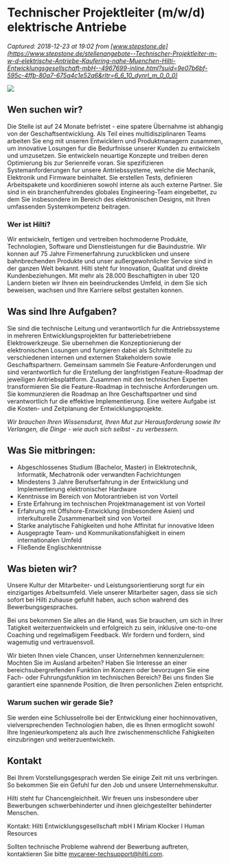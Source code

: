 # Technischer Projektleiter (m/w/d) elektrische Antriebe

_Captured: 2018-12-23 at 19:02 from [www.stepstone.de](https://www.stepstone.de/stellenangebote--Technischer-Projektleiter-m-w-d-elektrische-Antriebe-Kaufering-nahe-Muenchen-Hilti-Entwicklungsgesellschaft-mbH--4967699-inline.html?suid=9e07b6bf-595c-4ffb-80a7-675a4c1e52a6&rltr=6_6_10_dynrl_m_0_0_0)_

![](https://www2.unio.ch/templateimages/Hilti/2016/img/Header_Outperformer_1.png)

## Wen suchen wir?

Die Stelle ist auf 24 Monate befristet - eine spatere Übernahme ist abhangig von der Geschaftsentwicklung. Als Teil eines multidisziplinaren Teams arbeiten Sie eng mit unseren Entwicklern und Produktmanagern zusammen, um innovative Losungen fur die Bedurfnisse unserer Kunden zu entwickeln und umzusetzen. Sie entwickeln neuartige Konzepte und treiben deren Optimierung bis zur Serienreife voran. Sie spezifizieren Systemanforderungen fur unsere Antriebssysteme, welche die Mechanik, Elektronik und Firmware beinhaltet. Sie erstellen Tests, definieren Arbeitspakete und koordinieren sowohl interne als auch externe Partner. Sie sind in ein branchenfuhrendes globales Engineering-Team eingebettet, zu dem Sie insbesondere im Bereich des elektronischen Designs, mit Ihren umfassenden Systemkompetenz beitragen.

### Wer ist Hilti?

Wir entwickeln, fertigen und vertreiben hochmoderne Produkte, Technologien, Software und Dienstleistungen fur die Bauindustrie. Wir konnen auf 75 Jahre Firmenerfahrung zuruckblicken und unsere bahnbrechenden Produkte und unser außergewohnlicher Service sind in der ganzen Welt bekannt. Hilti steht fur Innovation, Qualitat und direkte Kundenbeziehungen. Mit mehr als 28.000 Beschaftigten in uber 120 Landern bieten wir Ihnen ein beeindruckendes Umfeld, in dem Sie sich beweisen, wachsen und Ihre Karriere selbst gestalten konnen.

## Was sind Ihre Aufgaben?

Sie sind die technische Leitung und verantwortlich fur die Antriebssysteme in mehreren Entwicklungsprojekten fur batteriebetriebene Elektrowerkzeuge. Sie ubernehmen die Konzeptionierung der elektronischen Losungen und fungieren dabei als Schnittstelle zu verschiedenen internen und externen Stakeholdern sowie Geschaftspartnern. Gemeinsam sammeln Sie Feature-Anforderungen und sind verantwortlich fur die Erstellung der langfristigen Feature-Roadmap der jeweiligen Antriebsplattform. Zusammen mit den technischen Experten transformieren Sie die Feature-Roadmap in technische Anforderungen um. Sie kommunzieren die Roadmap an Ihre Geschaftspartner und sind verantwortlich fur die effektive Implementierung. Eine weitere Aufgabe ist die Kosten- und Zeitplanung der Entwicklungsprojekte.

_Wir brauchen Ihren Wissensdurst, Ihren Mut zur Herausforderung sowie Ihr Verlangen, die Dinge - wie auch sich selbst - zu verbessern._

## Was Sie mitbringen:

  * Abgeschlossenes Studium (Bachelor, Master) in Elektrotechnik, Informatik, Mechatronik oder verwandten Fachrichtungen 
  * Mindestens 3 Jahre Berufserfahrung in der Entwicklung und Implementierung elektronischer Hardware
  * Kenntnisse im Bereich von Motorantrieben ist von Vorteil 
  * Erste Erfahrung im technischen Projektmanagement ist von Vorteil 
  * Erfahrung mit Offshore-Entwicklung (insbesondere Asien) und interkulturelle Zusammenarbeit sind von Vorteil 
  * Starke analytische Fahigkeiten und hohe Affinitat fur innovative Ideen
  * Ausgepragte Team- und Kommunikationsfahigkeit in einem internationalen Umfeld 
  * Fließende Englischkenntnisse

## Was bieten wir?

Unsere Kultur der Mitarbeiter- und Leistungsorientierung sorgt fur ein einzigartiges Arbeitsumfeld. Viele unserer Mitarbeiter sagen, dass sie sich sofort bei Hilti zuhause gefuhlt haben, auch schon wahrend des Bewerbungsgespraches.

Bei uns bekommen Sie alles an die Hand, was Sie brauchen, um sich in Ihrer Tatigkeit weiterzuentwickeln und erfolgreich zu sein, inklusive one-to-one Coaching und regelmaßigem Feedback. Wir fordern und fordern, sind wagemutig und vertrauensvoll.

Wir bieten Ihnen viele Chancen, unser Unternehmen kennenzulernen: Mochten Sie im Ausland arbeiten? Haben Sie Interesse an einer bereichsubergreifenden Funktion im Konzern oder bevorzugen Sie eine Fach- oder Fuhrungsfunktion im technischen Bereich? Bei uns finden Sie garantiert eine spannende Position, die Ihren personlichen Zielen entspricht.

### Warum suchen wir gerade Sie?

Sie werden eine Schlusselrolle bei der Entwicklung einer hochinnovativen, vielversprechenden Technologien haben, die es Ihnen ermoglicht sowohl Ihre Ingenieurkompetenz als auch Ihre zwischenmenschliche Fahigkeiten einzubringen und weiterzuentwickeln.

## Kontakt

Bei Ihrem Vorstellungsgesprach werden Sie einige Zeit mit uns verbringen. So bekommen Sie ein Gefuhl fur den Job und unsere Unternehmenskultur.

Hilti steht fur Chancengleichheit. Wir freuen uns insbesondere uber Bewerbungen schwerbehinderter und ihnen gleichgestellter behinderter Menschen.

Kontakt: Hilti Entwicklungsgesellschaft mbH I Miriam Klocker I Human Resources

Sollten technische Probleme wahrend der Bewerbung auftreten, kontaktieren Sie bitte [mycareer-techsupport@hilti.com](mailto:mycareer-techsupport@hilti.com).
